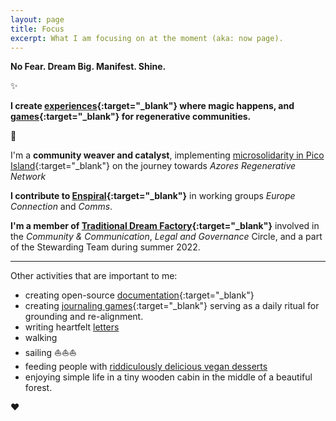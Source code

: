 ```yaml
---
layout: page
title: Focus
excerpt: What I am focusing on at the moment (aka: now page).
---
```


<b>No Fear. Dream Big. Manifest. Shine.</b>

✨

**I create [experiences](/experiences){:target="_blank"} where magic happens, and [games](/tag/games){:target="_blank"} for regenerative communities.**

🌳

I'm a **community weaver and catalyst**, implementing [microsolidarity in Pico Island](https://pico.microsolidarity.cc){:target="_blank"} on the journey towards *Azores Regenerative Network*

**I contribute to [Enspiral](https://enspiral.com){:target="_blank"}** in working groups *Europe Connection* and *Comms*. 

**I'm a member of [Traditional Dream Factory](https://traditionaldreamfactory.com){:target="_blank"}** involved in the *Community & Communication*, *Legal and Governance* Circle, and a part of the Stewarding Team during summer 2022.
<p></p>
<hr>
<p></p>

Other activities that are important to me:

- creating open-source [documentation](/tag/documentation/){:target="_blank"}
- creating [journaling games](https://journalsmarter.com){:target="_blank"} serving as a daily ritual for grounding and re-alignment. 
- writing heartfelt [letters](letters.md)
- walking
- sailing ⛵️⛵️⛵️
- feeding people with [riddiculously delicious vegan desserts](/tag/nomz)
- enjoying simple life in a tiny wooden cabin in the middle of a beautiful forest.

♥